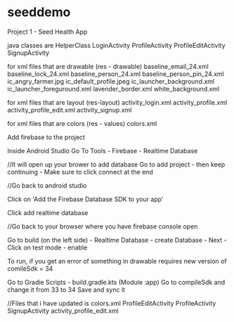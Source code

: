 # seeddemo
Project 1 - Seed Health App

java classes are HelperClass LoginActivity ProfileActivity ProfileEditActivity SignupActivity

for xml files that are drawable (res - drawable) baseline_email_24.xml baseline_lock_24.xml baseline_person_24.xml baseline_person_pin_24.xml ic_angry_farmer.jpg ic_default_profile.jpeg ic_launcher_background.xml ic_launcher_foreguround.xml lavender_border.xml white_background.xml

for xml files that are layout (res-layout) activity_login.xml activity_profile.xml activity_profile_edit.xml activity_signup.xml

for xml files that are colors (res - values) colors.xml

Add firebase to the project

Inside Android Studio Go To Tools - Firebase - Realtime Database

//It will open up your brower to add database Go to add project - then keep continuing - Make sure to click connect at the end

//Go back to android studio

Click on 'Add the Firebase Database SDK to your app'

Click add realtime database

//Go back to your browser where you have firebase console open

Go to build (on the left side) - Realtime Database - create Database - Next - Click on test mode - enable

To run, if you get an error of something in drawable requires new version of comileSdk = 34

Go to Gradie Scripts - build.gradle.kts (Module :app) Go to compileSdk and change it from 33 to 34 Save and sync it


//Files that i have updated is 
colors.xml
ProfileEditActivity
ProfileActivity
SignupActivity
activity_profile_edit.xml
